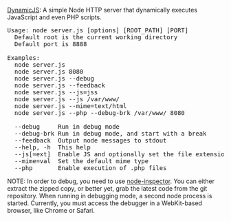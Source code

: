 [DynamicJS](https://github.com/nmrugg/DynamicJS): A simple Node HTTP server that dynamically executes JavaScript and even PHP scripts.

<pre>
Usage: node server.js [options] [ROOT_PATH] [PORT]
  Default root is the current working directory
  Default port is 8888

Examples:
  node server.js
  node server.js 8080
  node server.js --debug
  node server.js --feedback
  node server.js --js=jss
  node server.js --js /var/www/
  node server.js --mime=text/html
  node server.js --php --debug-brk /var/www/ 8080

  --debug     Run in debug mode
  --debug-brk Run in debug mode, and start with a break
  --feedback  Output node messages to stdout
  --help, -h  This help
  --js[=ext]  Enable JS and optionally set the file extension of JavaScript files to execute (default: js)
  --mime=val  Set the default mime type
  --php       Enable execution of .php files
</pre>

NOTE:
In order to debug, you need to use [node-inspector](http://github.com/dannycoates/node-inspector).  You can either extract the zipped copy,
or better yet, grab the latest code from the git repository.  When running in debugging mode, a second node process is started.  Currently,
you must access the debugger in a WebKit-based browser, like Chrome or Safari.
